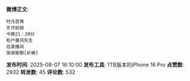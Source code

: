 **微博正文**: 
```
时光荏苒
岁月如梭
今晚21：20分
和户晨风先生
在直播间
简单聊聊[祈祷]
```
**发布时间**: 2025-08-07 16:10:00
**发布工具**: 1TB版本的iPhone 16 Pro
**点赞数**: 2932
**转发数**: 45
**评论数**: 532
